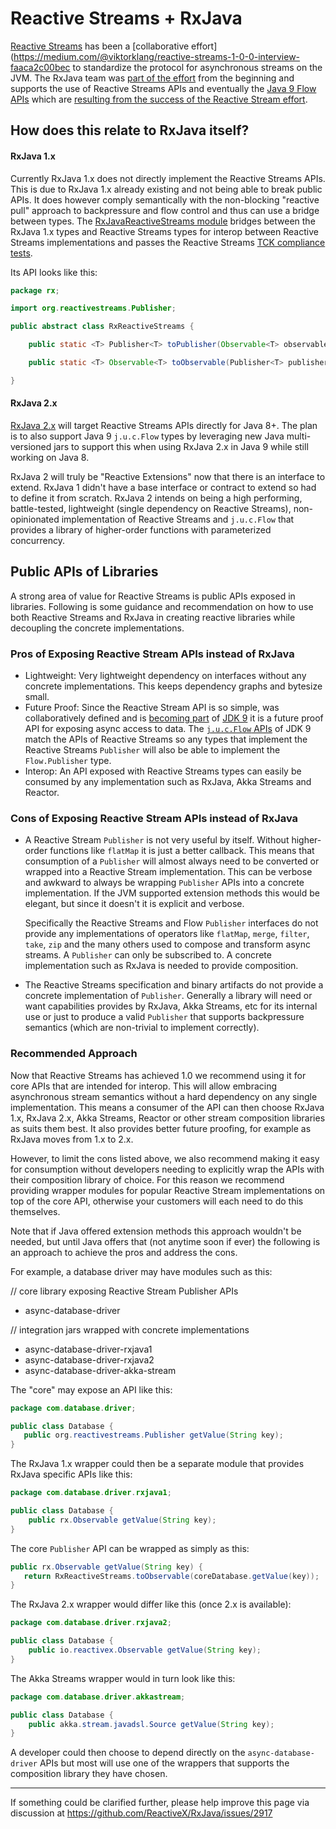 # Reactive Streams + RxJava

[Reactive Streams](https://github.com/reactive-streams/reactive-streams-jvm/) has been a [collaborative effort](https://medium.com/@viktorklang/reactive-streams-1-0-0-interview-faaca2c00bec to standardize the protocol for asynchronous streams on the JVM. The RxJava team was [part of the effort](https://github.com/reactive-streams/reactive-streams-jvm/graphs/contributors) from the beginning and supports the use of Reactive Streams APIs and eventually the [Java 9 Flow APIs](http://cs.oswego.edu/pipermail/concurrency-interest/2015-January/013641.html) which are [resulting from the success of the Reactive Stream effort](https://github.com/reactive-streams/reactive-streams-jvm/issues/195).

## How does this relate to RxJava itself?

#### RxJava 1.x

Currently RxJava 1.x does not directly implement the Reactive Streams APIs. This is due to RxJava 1.x already existing and not being able to break public APIs. It does however comply semantically with the non-blocking "reactive pull" approach to backpressure and flow control and thus can use a bridge between types. The [RxJavaReactiveStreams module](https://github.com/ReactiveX/RxJavaReactiveStreams) bridges between the RxJava 1.x types and Reactive Streams types for interop between Reactive Streams implementations and passes the Reactive Streams [TCK compliance tests](https://github.com/ReactiveX/RxJavaReactiveStreams/blob/0.x/rxjava-reactive-streams/build.gradle#L8).

Its API looks like this:

```java
package rx;

import org.reactivestreams.Publisher;

public abstract class RxReactiveStreams {

    public static <T> Publisher<T> toPublisher(Observable<T> observable) { … }

    public static <T> Observable<T> toObservable(Publisher<T> publisher) { … }

}
```

#### RxJava 2.x

[RxJava 2.x](https://github.com/ReactiveX/RxJava/issues/2450) will target Reactive Streams APIs directly for Java 8+. The plan is to also support Java 9 `j.u.c.Flow` types by leveraging new Java multi-versioned jars to support this when using RxJava 2.x in Java 9 while still working on Java 8. 

RxJava 2 will truly be "Reactive Extensions" now that there is an interface to extend. RxJava 1 didn't have a base interface or contract to extend so had to define it from scratch. RxJava 2 intends on being a high performing, battle-tested, lightweight (single dependency on Reactive Streams), non-opinionated implementation of Reactive Streams and `j.u.c.Flow` that provides a library of higher-order functions with parameterized concurrency. 

## Public APIs of Libraries

A strong area of value for Reactive Streams is public APIs exposed in libraries. Following is some guidance and recommendation on how to use both Reactive Streams and RxJava in creating reactive libraries while decoupling the concrete implementations. 

### Pros of Exposing Reactive Stream APIs instead of RxJava

* Lightweight: Very lightweight dependency on interfaces without any concrete implementations. This keeps dependency graphs and bytesize small.
* Future Proof: Since the Reactive Stream API is so simple, was collaboratively defined and is [becoming part](https://github.com/reactive-streams/reactive-streams-jvm/issues/195) of [JDK 9](http://cs.oswego.edu/pipermail/concurrency-interest/2015-January/013641.html) it is a future proof API for exposing async access to data. The [`j.u.c.Flow` APIs](http://gee.cs.oswego.edu/dl/jsr166/dist/docs/java/util/concurrent/Flow.html) of JDK 9 match the APIs of Reactive Streams so any types that implement the Reactive Streams `Publisher` will also be able to implement the `Flow.Publisher` type. 
* Interop: An API exposed with Reactive Streams types can easily be consumed by any implementation such as RxJava, Akka Streams and Reactor.

### Cons of Exposing Reactive Stream APIs instead of RxJava

* A Reactive Stream `Publisher` is not very useful by itself. Without higher-order functions like `flatMap` it is just a better callback. This means that consumption of a `Publisher` will almost always need to be converted or wrapped into a Reactive Stream implementation. This can be verbose and awkward to always be wrapping `Publisher` APIs into a concrete implementation. If the JVM supported extension methods this would be elegant, but since it doesn't it is explicit and verbose. 
    
    Specifically the Reactive Streams and Flow `Publisher` interfaces do not provide any implementations of operators like `flatMap`, `merge`, `filter`, `take`, `zip` and the many others used to compose and transform async streams. A `Publisher` can only be subscribed to. A concrete implementation such as RxJava is needed to provide composition. 
* The Reactive Streams specification and binary artifacts do not provide a concrete implementation of `Publisher`. Generally a library will need or want capabilities provides by RxJava, Akka Streams, etc for its internal use or just to produce a valid `Publisher` that supports backpressure semantics (which are non-trivial to implement correctly).

### Recommended Approach

Now that Reactive Streams has achieved 1.0 we recommend using it for core APIs that are intended for interop. This will allow embracing asynchronous stream semantics without a hard dependency on any single implementation. This means a consumer of the API can then choose RxJava 1.x, RxJava 2.x, Akka Streams, Reactor or other stream composition libraries as suits them best. It also provides better future proofing, for example as RxJava moves from 1.x to 2.x. 

However, to limit the cons listed above, we also recommend making it easy for consumption without developers needing to explicitly wrap the APIs with their composition library of choice. For this reason we recommend providing wrapper modules for popular Reactive Stream implementations on top of the core API, otherwise your customers will each need to do this themselves. 

Note that if Java offered extension methods this approach wouldn't be needed, but until Java offers that (not anytime soon if ever) the following is an approach to achieve the pros and address the cons.

For example, a database driver may have modules such as this:


// core library exposing Reactive Stream Publisher APIs
* async-database-driver 

// integration jars wrapped with concrete implementations
* async-database-driver-rxjava1
* async-database-driver-rxjava2
* async-database-driver-akka-stream

The "core" may expose an API like this:

```java
package com.database.driver;

public class Database {
   public org.reactivestreams.Publisher getValue(String key);
}
```

The RxJava 1.x wrapper could then be a separate module that provides RxJava specific APIs like this:

```java
package com.database.driver.rxjava1;

public class Database {
    public rx.Observable getValue(String key);
}
```

The core `Publisher` API can be wrapped as simply as this:

```java
public rx.Observable getValue(String key) {
   return RxReactiveStreams.toObservable(coreDatabase.getValue(key));
}
```

The RxJava 2.x wrapper would differ like this (once 2.x is available):

```java
package com.database.driver.rxjava2;

public class Database {
    public io.reactivex.Observable getValue(String key);
}
```

The Akka Streams wrapper would in turn look like this:

```java
package com.database.driver.akkastream;

public class Database {
    public akka.stream.javadsl.Source getValue(String key);
}
```

A developer could then choose to depend directly on the `async-database-driver` APIs but most will use one of the wrappers that supports the composition library they have chosen. 

----

If something could be clarified further, please help improve this page via discussion at https://github.com/ReactiveX/RxJava/issues/2917
